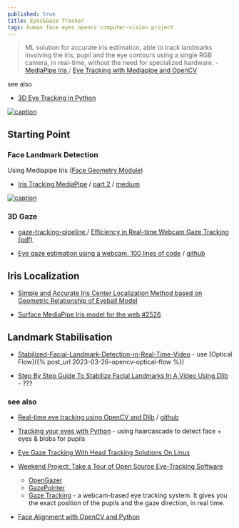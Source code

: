 ```yaml
---
published: true
title: Eyes&Gaze Tracker
tags: human face eyes opencv computer-vision project
---
```

> ML solution for accurate iris estimation, able to track landmarks involving the iris, pupil and the eye contours using a single RGB camera, in real-time, without the need for specialized hardware. - [MediaPipe Iris ](https://google.github.io/mediapipe/solutions/iris.html) / [Eye Tracking with Mediapipe and OpenCV](https://kh-monib.medium.com/title-gaze-tracking-with-opencv-and-mediapipe-318ac0c9c2c3)

see also
- [3D Eye Tracking in Python](https://www.youtube.com/watch?v=zuoOvywtwtA)

[![caption](https://github.com/pperle/gaze-tracking-pipeline/raw/main/docs/gaze_tracking_pipeline.png)](https://github.com/pperle/gaze-tracking-pipeline)


## Starting Point

### Face Landmark Detection
Using Mediapipe Iris ([Face Geometry Module](https://github.com/google/mediapipe/wiki/MediaPipe-Face-Mesh))
- [Iris Tracking MediaPipe](https://www.youtube.com/watch?v=DNKAvDeqH_Y) / [part 2](https://www.youtube.com/watch?v=8CIxfcbGU3s) / [medium](https://medium.com/mlearning-ai/iris-segmentation-mediapipe-python-a4deb711aae3)

[![caption](https://1.bp.blogspot.com/-N494e9_yk00/XywzbwgHMgI/AAAAAAAAGUo/4rWZgcvMPaQVphDK6SSeDZp8-79REaIAwCLcBGAsYHQ/s0/image8.gif)](https://ai.googleblog.com/2020/08/mediapipe-iris-real-time-iris-tracking.html)

### 3D Gaze

- [gaze-tracking-pipeline ](https://github.com/pperle/gaze-tracking-pipeline) / [Efficiency in Real-time Webcam Gaze Tracking (pdf)](https://arxiv.org/pdf/2009.01270v1.pdf)


- [Eye gaze estimation using a webcam. 100 lines of code](https://medium.com/mlearning-ai/eye-gaze-estimation-using-a-webcam-in-100-lines-of-code-570d4683fe23) / [github](https://github.com/amitt1236/Gaze_estimation)

## Iris Localization
- [Simple and Accurate Iris Center Localization Method 
based on Geometric Relationship of Eyeball Model ](https://www.researchgate.net/publication/335427069_Simple_and_Accurate_Iris_Center_Localization_Method_based_on_Geometric_Relationship_of_Eyeball_Model)

- [ Surface MediaPipe Iris model for the web #2526 ](https://github.com/google/mediapipe/issues/2526)

## Landmark Stabilisation

- [Stabilized-Facial-Landmark-Detection-in-Real-Time-Video](https://github.com/mayankvik2/Stabilized-Facial-Landmark-Detection-in-Real-Time-Video/blob/master/Stabilized%20Vedio.ipynb) - use [Optical Flow]({% post_url 2023-03-26-opencv-optical-flow %})

- [Step By Step Guide To Stabilize Facial Landmarks In A Video Using Dlib](https://analyticsindiamag.com/step-by-step-guide-to-stabilize-facial-landmarks-in-a-video-using-dlib/) - ???

### see also

- [Real-time eye tracking using OpenCV and Dlib](https://towardsdatascience.com/real-time-eye-tracking-using-opencv-and-dlib-b504ca724ac6) / [github](https://github.com/vardanagarwal/Proctoring-AI)

- [Tracking your eyes with Python](https://medium.com/@stepanfilonov/tracking-your-eyes-with-python-3952e66194a6) - using haarcascade to detect face + eyes & blobs for pupils

- [Eye Gaze Tracking With Head Tracking Solutions On Linux](https://unix.stackexchange.com/questions/680253/eye-gaze-tracking-with-head-tracking-solutions-on-linux)
- [Weekend Project: Take a Tour of Open Source Eye-Tracking Software](https://www.linux.com/training-tutorials/weekend-project-take-tour-open-source-eye-tracking-software/)
	- [OpenGazer](https://github.com/opengazer/OpenGazer)
	- [GazePointer](https://gazerecorder.com/gazepointer/)
    - [Gaze Tracking](https://github.com/antoinelame/GazeTracking) - a webcam-based eye tracking system. It gives you the exact position of the pupils and the gaze direction, in real time.
    
- [Face Alignment with OpenCV and Python](https://pyimagesearch.com/2017/05/22/face-alignment-with-opencv-and-python/)
